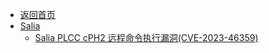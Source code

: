 - [返回首页](/)
- [Salia](Salia/)
  - [Salia PLCC cPH2 远程命令执行漏洞(CVE-2023-46359)](Salia/Salia%20PLCC%20cPH2%20远程命令执行漏洞(CVE-2023-46359).md)
